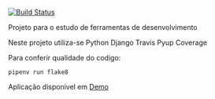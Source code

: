 [![Build Status](https://travis-ci.com/weslly99/djangopro2021.svg?branch=main)](https://travis-ci.com/weslly99/djangopro2021)


Projeto para o estudo de ferramentas de desenvolvimento

Neste projeto utiliza-se
Python
Django
Travis
Pyup
Coverage

Para conferir qualidade do codigo:

```console
pipenv run flake8
```
Aplicação disponivel em [Demo](https://djangopro2021.herokuapp.com/)